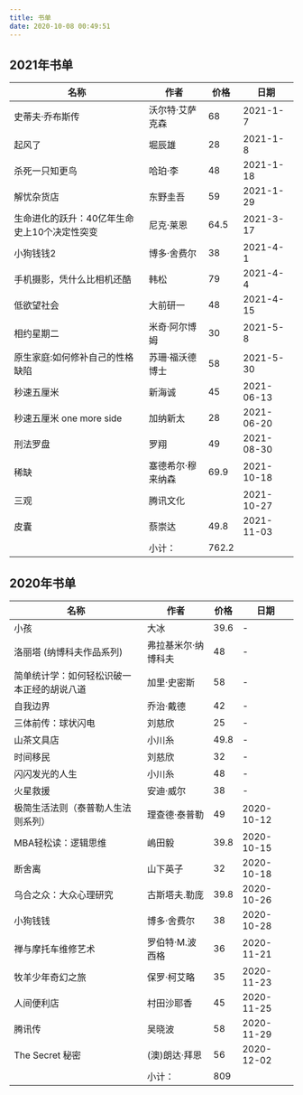 ```yaml
---
title: 书单
date: 2020-10-08 00:49:51
---
```


## 2021年书单

| 名称        | 作者   |  价格  | 日期 |
| --------   | -----  | ----  | ----  |
|史蒂夫·乔布斯传|沃尔特·艾萨克森| 68 | 2021-1-7 |
|起风了|堀辰雄| 28 | 2021-1-8 |
|杀死一只知更鸟|哈珀·李| 48 | 2021-1-18 |
|解忧杂货店| 东野圭吾 | 59 | 2021-1-29 |
|生命进化的跃升：40亿年生命史上10个决定性突变| 尼克·莱恩 | 64.5 | 2021-3-17 |
| 小狗钱钱2 | 博多·舍费尔     | 38    |2021-4-1|
| 手机摄影，凭什么比相机还酷 |韩松|79|2021-4-4|
| 低欲望社会 |大前研一|48|2021-4-15|
| 相约星期二 | 米奇·阿尔博姆| 30| 2021-5-8|
| 原生家庭:如何修补自己的性格缺陷| 苏珊·福沃德博士 | 58 | 2021-5-30|
| 秒速五厘米 | 新海诚 | 45 | 2021-06-13 |
| 秒速五厘米 one more side | 加纳新太 | 28 | 2021-06-20 |
| 刑法罗盘 | 罗翔 | 49 | 2021-08-30 |
| 稀缺 | 塞德希尔·穆来纳森 | 69.9 | 2021-10-18 |
| 三观 | 腾讯文化 |  | 2021-10-27 |
| 皮囊 | 蔡崇达 | 49.8 | 2021-11-03 |
| |小计：|762.2||

## 2020年书单

| 名称        | 作者   |  价格  | 日期 |
| --------   | -----  | ----  | ----  |
|小孩|大冰| 39.6 | - |
|洛丽塔 (纳博科夫作品系列)|弗拉基米尔·纳博科夫| 48 | - |
|简单统计学：如何轻松识破一本正经的胡说八道|加里·史密斯| 58 | - |
|自我边界|乔治·戴德| 42 | - |
|三体前传：球状闪电|刘慈欣| 25 | - |
|山茶文具店|小川糸| 49.8 | - |
|时间移民|刘慈欣| 32 | - |
|闪闪发光的人生|小川糸| 48 | - |
|火星救援|安迪·威尔| 38 | - |
|极简生活法则（泰普勒人生法则系列）|理查德·泰普勒| 49 | 2020-10-12 |
|MBA轻松读：逻辑思维|嶋田毅|39.8|2020-10-15|
|断舍离|山下英子|32|2020-10-18|
|乌合之众：大众心理研究|古斯塔夫.勒庞|39.8|2020-10-26|
|小狗钱钱|博多·舍费尔|38|2020-10-28|
|禅与摩托车维修艺术|罗伯特·M.波西格|36|2020-11-21|
|牧羊少年奇幻之旅|保罗·柯艾略|35|2020-11-23|
|人间便利店|村田沙耶香|45|2020-11-25|
|腾讯传|吴晓波|58|2020-11-29|
|The Secret 秘密|(澳)朗达·拜恩|56|2020-12-02|
| |小计：|809||
